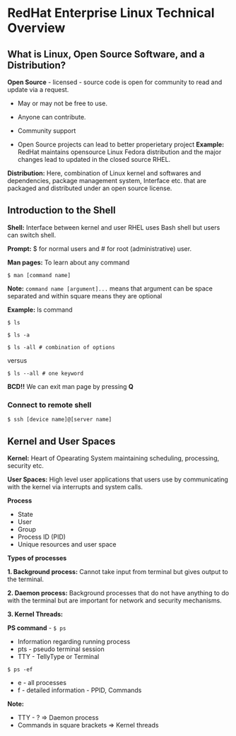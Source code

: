 # RedHat Enterprise Linux Technical Overview

## What is Linux, Open Source Software, and a Distribution?

**Open Source** - licensed - source code is open for community to read and update via a request.
- May or may not be free to use.
- Anyone can contribute.
- Community support

- Open Source projects can lead to better properietary project
**Example:** RedHat maintains opensource Linux Fedora distribution and the major changes lead to updated in the closed source RHEL.

**Distribution:** Here, combination of Linux kernel and softwares and dependencies, package management system, Interface etc. that are packaged and distributed under an open source license.

## Introduction to the Shell

**Shell:** Interface between kernel and user
RHEL uses Bash shell but users can switch shell.

**Prompt:** $ for normal users and # for root (administrative) user.

**Man pages:** To learn about any command

```
$ man [command name]
```

**Note:** `command name [argument]...` means that argument can be space separated and within square means they are optional

**Example:** ls command

```
$ ls 
```

```
$ ls -a
```

```
$ ls -all # combination of options
```

versus

```
$ ls --all # one keyword
```

**BCD!!** We can exit man page by pressing **Q**

### Connect to remote shell

```
$ ssh [device name]@[server name]
```

## Kernel and User Spaces

**Kernel:** Heart of Opearating System maintaining scheduling, processing, security etc.

**User Spaces:** High level user applications that users use by communicating with the kernel via interrupts and system calls.

**Process**
* State
* User
* Group
* Process ID (PID)
* Unique resources and user space

**Types of processes**

**1. Background process:** Cannot take input from terminal but gives output to the terminal.

**2. Daemon process:** Background processes that do not have anything to do with the terminal but are important for network and security mechanisms.

**3. Kernel Threads:** 

**PS command** - `$ ps`

* Information regarding running process
* pts - pseudo terminal session
* TTY - TellyType or Terminal

```
$ ps -ef
```

* e - all processes
* f - detailed information - PPID, Commands

**Note:**
* TTY - ? => Daemon process
* Commands in square brackets => Kernel threads